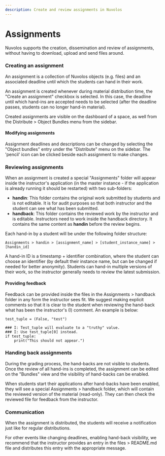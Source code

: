 ```yaml
---
description: Create and review assignments in Nuvolos
---
```


# Assignments

Nuvolos supports the creation, dissemination and review of assignments, without having to download, upload and send files around.

### Creating an assignment

An assignment is a collection of Nuvolos objects \(e.g. files\) and an associated deadline until which the students can hand in their work.

An assignment is created whenever during material distribution time, the "Create an assignment" checkbox is selected. In this case, the deadline until which hand-ins are accepted needs to be selected \(after the deadline passes, students can no longer hand-in material\).

Created assignments are visible on the dashboard of a space, as well from the Distribute &gt; Object Bundles menu from the sidebar.

#### Modifying assignments

Assignment deadlines and descriptions can be changed by selecting the "Object bundles" entry under the "Distribute" menu on the sidebar. The 'pencil' icon can be clicked beside each assignment to make changes.

### Reviewing assignments

When an assignment is created a special "Assignments" folder will appear inside the instructor's application \(in the master instance - if the application is already running it should be restarted\) with two sub-folders:

* **handin**: This folder contains the original work submitted by students and is not editable. It is for audit purposes so that both instructor and the student can see what has been submitted.
* **handback**: This folder contains the reviewed work by the instructor and is editable. Instructors need to work inside the handback directory. It contains the same content as **handin** before the review begins.

Each hand-in by a student will be under the following folder structure:

```text
Assignments > handin > [assignment_name] > [student_instance_name] > [handin_id]
```

A hand-in ID is a timestamp + identifier combination, where the student can choose an identifier \(by default their instance name, but can be changed if needed for better anonymity\). Students can hand-in multiple versions of their work, so the instructor generally needs to review the latest submission.

#### Providing feedback

Feedback can be provided inside the files in the Assignments &gt; handback folder in any form the instructor sees fit. We suggest making explicit comments so that it is clear to the student when reviewing the hand-back what has been the instructor's \(I\) comment. An example is below:

```text
test_tuple = (False, "test")

### I: Test_tuple will evaluate to a "truthy" value. 
### I: Use test_tuple[0] instead.
if test_tuple:
    print("This should not appear.")
```

### Handing back assignments

During the grading process, the hand-backs are not visible to students. Once the review of all hand-ins is completed, the assignment can be edited on the "Bundles" view and the visibility of hand-backs can be enabled.

When students start their applications after hand-backs have been enabled, they will see a special Assignments &gt; handback folder, which will contain the reviewed version of the material \(read-only\). They can then check the reviewed file for feedback from the instructor.

### Communication

When the assignment is distributed, the students will receive a notification just like for regular distributions. 

For other events like changing deadlines, enabling hand-back visibility, we recommend that the instructor provides an entry in the files &gt; README.md file and distributes this entry with the appropriate message.

